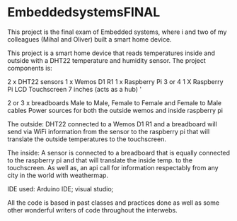 # EmbeddedsystemsFINAL
This project is the final exam of Embedded systems, where i and two of my colleagues (Mihal and Oliver) built a smart home device. 

This project is a smart home device that reads temperatures inside and outside with a DHT22 temperature and humidity sensor. 
The project components is:



2 x DHT22 sensors
1 x Wemos D1 R1
1 x Raspberry Pi 3 or 4
1 X Raspberry Pi LCD Touchscreen 7 inches (acts as a hub) '

2 or 3 x breadboards
Male to Male, Female to Female and Female to Male cables 
Power sources for both the outside wemos and inside raspberry pi

The outside: 
DHT22 connected to a Wemos D1 R1 and  a breadboard will send via WiFi information from the sensor to the raspberry pi that will translate the outside temperatures to the touchscreen. 

The inside: 
A sensor is connected to a breadboard that is equally connected to the raspberry pi and that will translate the inside temp. to the touchscreen. As well as, an api call for information respectably from any city in the world with weathermap. 


IDE used: Arduino IDE; visual studio;

All the code is based in past classes and practices done as well as some other wonderful writers of code throughout the interwebs. 


